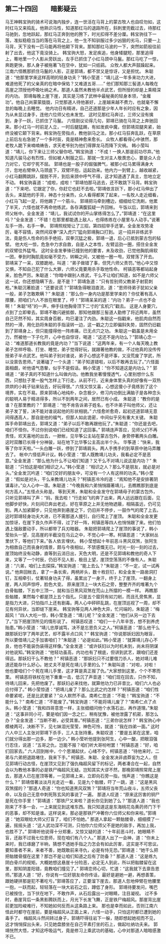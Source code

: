 ## 第二十四回　　暗影疑云

马王神韩宝驹的骑术可说海内独步，连一世活在马背上的蒙古牧人也自叹勿如，这时红马又来捣乱，他熟识马性，知道那红马的退路所在，斜刺里兜截过去，待那红马驰到，忽地跃起，那红马正奔到他的胯下，时光扣得不差分厘。韩宝驹往下一落，准拟稳稳当当的落在马背之上，他一生不知驯服过多少凶狠的劣马，只要一上马背，天下没有一匹马能再将他颠下背来。那知那红马波的一下，突然如箭般往前射了出去，他这下竟没骑上。
韩宝驹大怒，发足疾追，他身矮腿短，那里追得上，蓦地里一个人影从旁跃出，左手已抓住了小红马颈中马鬣。那红马吃了一惊，奔跑更快，那人身子被拖著飞在空中，犹如一只纸鹞。
众牧人都大声鼓躁起来。江南六怪瞧那抓住马鬣的人影，正是郭靖，都不禁又是惊讶，又是担忧。
朱聪道：“他那里学来这样高明的轻身功夫？”韩小莹道：“靖儿这一年多来功力大进，难道他死了的父亲真的在暗中保佑？又难道五哥……”
他们那知那三髻道人每晚在高崖之顶授他呼吸吐纳之术。那道人虽然未教他半点武艺，但所授的却是上乘精深的内功。
郭靖每晚上崖下崖，其实是习练了武林中最秘奥的轻身本领，“金雁功”。他自己尚蒙蒙胧胧，只觉那道人待他甚好，上崖越来越不费力，也就毫不懈怠的每晚上去睡觉。
他内功日有精进，自己还道那是少年人年长时应有之象，因为从未显过身手，连他六位师父也未发觉。
这时见那红马奔过，三师父没有擒到，身子一跃，已抓住了马鬣。
六怪刚议论得几句，郭靖已骑在马背之上奔驰回来。那小红马一时前足人立，一时后腿猛踢，有如发疯中魔，但郭靖双腿夹紧，始终没被它颠下背来。韩宝驹在旁指点，教他驯马之法，那小红马狂奔乱跃，在草原上前后左右急驰了一个多时辰，竟是精神愈来愈长。
众牧人都看得心中骇然，那老牧人跪下来喃喃祷告，求天老爷别为他们得罪龙马而降下灾祸。
韩小莹叫道：“靖儿，你下来让三师父替你吧。”韩宝驹道：“不成！一换人那是前功尽弃。”他知道凡骏马必有烈性，但如被人制服之后，那就一生对主人敬畏忠心，要是众人合力对它，它却宁死不屈。
郭靖也是一股子的倔强脾气，被那小红马累得满身大汗，忽地右臂伸入马颈底下，双臂环抱，运起劲来。他内力一到臂上，越收越紧，小红马翻腾跳跃，摆脱不开，到后来颈中呼气不得，这才知道遇了真主，忽地立定不动。
韩宝驹喜道：“成啦，成啦！”郭靖怕那马逃去，还不敢跳下马背。韩宝驹道：“下来吧，它跟定了你，你赶它也赶不去啦。”郭靖依言跃下，那小红马伸出了舌头，来舐他的手背，神态十分亲热，众人看得都笑了起来，一名牧人走近细看，小红马飞起一足，将他踢了一个筋斗。
郭靖把马牵到槽边，细细给它洗刷，他累了半天，六怪也就不再命他练武，各存满腹狐疑一齐回帐。
午饭以后，郭靖来到师父帐中。全金发道：“靖儿，我试试你的开山掌练得怎么了。”郭靖道：“在这里吗？”全金发道：“不错！在那里都能遇上敌人，也得练练在小屋里与人动手。”说著左手一扬，右手一拳。
郭靖照规矩让了三招，第四招举手还掌。全金发攻势凌厉，毫不容情，突然间双拳“深入虎穴”猛向郭靖胸口打到。
这一招并非练武手法，竟是伤人性命的杀手绝招，双拳沉猛之极，郭靖一退，后心已抵到蒙古包的毡壁。
他大吃一惊，危急中力求自救，自是人之本性，左臂运劲一圈，搭住全金发的双臂往外猛甩。
这时全金发拳锋已撞到他的要害，未及收劲，已觉他胸肌绵软一团，拳到时胸肌竟如毫不受力，转瞬之间，又被他一圈一甩，双臂荡了开去。
郭靖呆了一呆，双膝跪地，叫道：“弟子做错了事，但凭六师父责罚。”他心中又惊又惧，不知自己犯了什么大罪，六师父竟要用杀手取他性命。
柯镇恶等都站起身来，脸色严厉。朱聪道：“你暗中跟别人练武，干么不让咱们知道，如不是六师父这一试，你还想隐瞒下去，是不是？”
郭靖急道：“只有哲别师父教弟子射箭刺枪。”朱聪沉著脸道：“还要说谎？”郭靖急得眼泪直流，道：“恩师待弟子犹如父亲一般，弟子怎敢欺瞒？”
朱聪道：“那么你一身内功是那里学来的？你仗著有高人撑腰，把咱们六人不放在眼里了，哼！”郭靖呆呆的道：“内功？弟子一点也不会啊！”
朱聪“呸”的一声，伸手往他胸骨顶下二寸的“玄机穴”戳去。
这是人身要穴，点到了立即晕去。郭靖不敢闪避抵御，那知他跟那三髻道人勤修了将近两年，虽然自己茫然不知，其实周身百骸，均已灌注了内劲。朱聪这一指戳来，他肌肉自然而然的一滑，用化劲将朱聪的手指滚转一边，这一戳之力立即偏斜失势，固然仍旧戳到了郭靖身上，但只能撞得他一阵疼痛，已无点穴之功。
朱聪这一戳虽是未用全力，然被他一下子化开，心中也自惊讶，喝道：“这还不是内功么？”郭靖心念一动：“难道那道长教我的竟是内功？”当下说道：“这两年来，有一个人每天晚上教弟子怎样呼吸、打坐、睡觉，弟子觉得好玩，就跟著他教的做，不过他真的没传传授弟子半点武艺。他叫弟子别对谁说，弟子心想这不是坏事，又没荒废了学武，所以没禀告恩师。”
说著磕了一个头道：“弟子知道错啦，以后不敢再去玩了。”六怪面面相觑，听他语气恳摰，似乎不是假话。韩小莹道：“你不知道这是内功么？”
郭靖道：“弟子真的不知道什么叫做内功。他教我坐著慢慢透气，心里别想什么东西，只想肚子里一股气怎样上下行走。从前不行，近来身体里头真的好像有一双热烘烘的小耗子钻来钻去，好玩得很。”
六怪又惊又喜，心想这傻小子竟练到了这个境界，实在不易。原来郭靖心地纯朴，杂念极少，修习内功倒比满脑子是各种念头的聪明人易于精进得多，所以不到两年之间，居然已有小成。
朱聪道：“教你的是谁？在那里教的？”
郭靖道：“他不肯告诉弟子姓名，也不许弟子叫他师父，还让弟子发了誓，决不能对谁说起他的形状相貌。”
六怪愈听愈奇，起初还道郭靖无意间得遇高人，那自是他的福气，但那人如此诡密，中间似乎另有重大关键。
朱聪挥手命郭靖出去，郭靖又道：“弟子以后不敢再跟他玩了。”朱聪道：“你还是去吧，咱们不怪你。不过你别说咱们已经知道了这回事。”
郭靖连声答应，见师父们不再责怪，欢天喜地的出去，一掀帐，见华筝公主站在蒙古包外，身旁停著两头白雕。这时双雕已长得十分神骏，站在地下比华筝公主高出半个头。
华筝道：“快来，我等了你半天啦。”一头白雕一跃，停到了郭靖肩头。两人手携手的到草原中驰马弄雕去了。
帐中六怪低声计议。韩小莹道：“那人既教靖儿功夫，我看必定不是恶意。”全金发道：“那么他为什么不让咱们知道？又干么不对靖儿说这是内功？”
朱聪道：“只怕这是咱们相识之人。”韩小莹道：“相识之人？那么不是朋友，就必是对头。”全金发沉吟道：“咱们交好的朋友中，可没有一个人有这样的功夫。”韩小莹道：“假如是对头，干么来教靖儿功夫？”柯镇恶冷冷的道：“焉知他不是安排著阴谋毒计。”众人心中一凛。朱聪道：“今晚我和六弟悄悄蹑著靖儿，去瞧瞧那到底是何方高人。”五怪点头称是。
等到天黑，朱聪和全金发守在郭靖母子的蒙古包外，只听见郭靖叫了声：“妈，我去啦！”行走如飞的奔了出来，两人远远跟在后面，见他脚步好快，片刻间已奔出老远，好在草原之上并无他物遮蔽，相隔虽远，仍可见到。两人加紧脚步，只见他奔到悬崖之下，仍旧并不停步，一鼓作气的爬了上去。这时郭靖轻身功夫大进，已不需那道人援引，自行爬上了崖顶。
朱聪和全金发更加惊讶，在崖下良久作声不得，过了好一阵，柯镇恶等四人也悄悄跟了来。他们怕遇上强敌要动手，所以都带了兵刃暗器。
朱聪把郭靖爬上了崖顶的事说了，韩小莹抬头一望，见高崖的半截没在乌云之中，不觉心中一寒。柯镇恶道：“大家树丛里伏下，等他们下来。”各人依言埋伏。
韩小莹想起十年前恶斗黑风双煞，张阿生为相救自己而丧身的情景，颇与今夜相似，不禁感慨无已。时光一刻一刻的过去，崖顶始终没有动静，直等到云消日出，天色大明，还是不见郭靖和教他的奇人下来，又等了一个时辰，仍旧不见人影，极目上望，崖顶空荡荡的不像有人。朱聪道：“六弟，咱们上去探探。”韩宝驹道：“能上去么？”朱聪道：“不一定，试一试再说。”
他奔回帐去，拿了一条长索，两柄斧头，数十枚巨钉，和全金发一路凿洞打钉，互相牵引，仗著轻身功夫了得，虽累出了一身汗，终于上了崖顶，一翻身上崖，两人同声惊呼，脸色大变。
原来崖顶上一块大石之旁，整整齐齐的堆著九个白骨骷髅，下五中三顶一，就和当日黑风双煞在荒山上所摆的一模一样。
再瞧那些骷髅，果然每个都是顶上五个指孔。只是五个窟窍有如刀剜，而且孔旁焦黑，显是指力大进，只怕指爪上还有剧毒。两人心中砰砰乱跳，在崖顶巡视了一周，却不见有何异状，当即缒下崖来。
韩宝驹等见两人神色大异，忙问端的，朱聪道：“梅超风！”四人大吃一惊，韩小莹急道：“靖儿呢？”全金发道：“他们从另一边下去了。”当下把崖顶所见的情形说了。
柯镇恶叹道：“咱们一十八年辛苦，想不到养虎贻患。”韩小莹道：“靖儿忠厚诚笃，决不是忘恩负义之人。”柯镇恶道：“那么他干么跟那妖妇学了两年武艺，却不露半点口风？”
韩宝驹道：“你说那妖妇因为眼盲，所以要借靖儿之手加害咱们？”朱聪道：“必是如此。”韩小莹道：“就算靖儿存心不良，他也不能装伪装得这样像。”全金发道：“或许妖妇以为时机未到，尚未将阴谋对他说知。”韩宝驹道：“他轻功虽高，内功也有了根底，但讲到武艺，跟咱们还差得远。那妖妇干么不教他？”
柯镇恶道：“那妖妇只不过要借刀杀人，她对靖儿难道还能存什么好心。她丈夫不是死在靖儿手里的么？”
朱聪叫道：“对啦，对啦！他也要咱们个个死在靖儿手里，这才算是真正报了仇。”大家想到这里，个个不寒而栗。
柯镇恶将铁杖在地下重重一击，低沉了声音道：“咱们现在回去，只作不知，待靖儿回来，先把他废了。那妖妇必来找他，就算他功力已非昔比，咱们六人也必应付得了。”
韩小莹惊道：“把靖儿废了？那么比武之约怎样？”柯镇恶道：“咱们性命要紧呢，还是比武要紧？”众人默然不语。南希仁忽道：“不能！”韩宝驹道：“不能什么？”
南希仁道：“不能废了。”韩宝驹道：“不能将靖儿废了？”南希仁点了点头。韩小莹道：“我和四哥意思一样，主张细细问他个水落石出，再作道理。”朱聪道：“这事非同小可，要是咱们因一念之仁，稍有犹豫，被他泄露了机密，那怎么办？”全金发道：“当断不断，必受其害。”柯镇恶道：“三弟你说怎样？”
韩宝驹心中模棱两可，决断不下，见七妹泪光莹莹，神色可怜，就道：“我在四弟一面。”
这时六人中三人主张对郭靖下杀手，三人主张持重。朱聪叹道：“要是五弟在这里，咱们就分得出那一边多，那一边少。”
韩小莹听他提到张阿生，心中一酸，把眼泪强行忍住，说道：“五哥之仇，岂能不报？咱们听大哥吩咐罢！”柯镇恶道：“好，咱们回家去。”
六人回到帐中，个个思潮起伏，心绪不宁。柯镇恶道：“待他来时，二弟与六弟把退路堵住，我来下手。”
柯镇恶、朱聪、全金发决非卤莽妄为之人，但见郭靖行动古怪，在崖顶又见到了强仇梅超风留下的标记，两者凑合在一起，自然会以为教他本事的必是铁尸梅超风无疑。岂知其实大谬不然，那晚郭靖照常爬上崖去，那道人已在崖顶等著，一见郭靖上来，立即向石旁一指，悄声道：“你瞧这是什么？”
郭靖借著淡淡月光走近一看，见是九个骷髅，吓了一跳，道：“这是黑风双煞摆的？”那道人奇道：“你也知道黑风双煞？”郭靖将当年荒山夜斗，五师父丧命，以及自己无意中刺死陈玄风的事说了一遍。
那道人叹道：“原来这厉害的铜尸是死在你手里！”郭靖道：“那铁尸又来啦？道长你见到她了么？”那道人道：“我也刚来了不多一会，一上来就见到这堆东西。我只知道这是东海桃花岛黄药师门下干的恶事，却不知是谁。这样说来，那必是那铁尸冲著你六位师父和你来啦。”郭靖道：“她双眼给大师父打盲了，咱们不怕她。”
那道人拿起一颗骷髅骨，细细摸了一遍，摇摇头道：“这人武功深不可测，只怕你六位师父不是她的敌手，再加上我，也胜不了。”
郭靖听他说得十分郑重，又惊又疑的道：“十年前恶斗时，她眼睛不盲，还敌不过我七位恩师，现在咱们有八个人。”
那道人出了一会神，道：“你未上来时，我已琢磨了半晌，猜想不透她手指之力怎会有如此厉害，这实是不可思议。要知善者不来，来者不善，她既敢前来寻仇，必是有恃无恐。”郭靖道：“她干么把把骷髅骨摆在这里？那岂不是让咱们知道之后有了防备？”
那道人道：“这是练九阴白骨爪的规矩。大概她想这悬崖十分险恶，必定无人到此，所以把骷髅留在这里，那知阴差阳错，竟教咱们撞见了。”
郭靖恋师心切，忙道：“这我就下去禀告恩师。”那道人道：“好，你说有一位好朋友命你传话，最好是避她一避，再想善策，跟她硬拼那是犯不著吃亏。”郭靖答应了，正要溜下崖去，那道人忽地伸臂在他腰里一抱，一跃而起，轻轻落在一块大岩石之后，蹲低了身形。
郭靖待要发问，嘴巴已被按住，当下伏在地下，不敢作声，从石后露出一对眼睛，注目凝视。
过不多时，悬崖背后一条黑影腾跃而上，月光下长发飞舞，正是铁尸梅超风。那崖背比崖前更加险峻难行，不知她如何反而从这条路上来。
那也是幸而如此，否则江南六怪此时都守在崖前，要是梅超风从正面上来，六怪一动手，只怕这时都已遭到她的毒手了。
梅超风斗然间转过身子，郭靖吓得往岩下一躲，随即想起她视而不见，这才悄悄探出头来，只见她盘膝坐在自己平素打坐的石上，做起吐纳功夫来。
郭靖恍然大悟，才知这呼吸运气，竟是修习上乘武功的基础，心中对那道人暗暗感激不已。